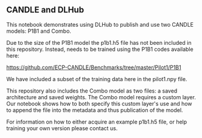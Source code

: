 CANDLE and DLHub
----------------

This notebook demonstrates using DLHub to publish and use two CANDLE models: P1B1 and Combo.

Due to the size of the P1B1 model the p1b1.h5 file has not been included in this repository. Instead, needs to be trained using the P1B1 codes available here:

https://github.com/ECP-CANDLE/Benchmarks/tree/master/Pilot1/P1B1

We have included a subset of the training data here in the pilot1.npy file.

This repository also includes the Combo model as two files: a saved architecture and saved weights. The Combo model requires a custom layer. Our notebook shows how to both specify this custom layer's use and how to append the file into the metadata and thus publication of the model.

For information on how to either acquire an example p1b1.h5 file, or help training your own version please contact us.
